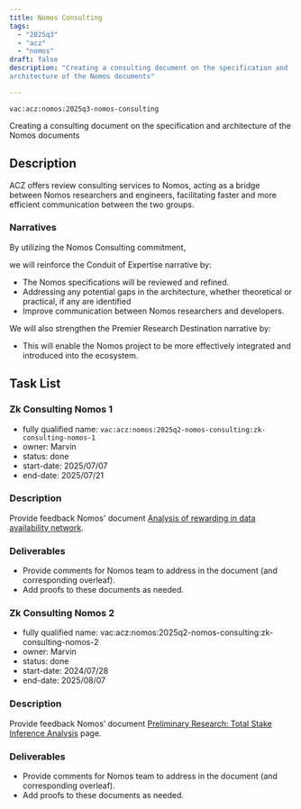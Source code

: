 ```yaml
---
title: Nomos Consulting
tags:
  - "2025q3"
  - "acz"
  - "nomos"
draft: false
description: "Creating a consulting document on the specification and 
architecture of the Nomos documents"

---
```


`vac:acz:nomos:2025q3-nomos-consulting`

Creating a consulting document on the specification and 
architecture of the Nomos documents
## Description
ACZ offers review consulting services to Nomos, 
acting as a bridge between Nomos researchers and engineers, 
facilitating faster and more efficient communication between the two groups.

### Narratives
By utilizing the Nomos Consulting commitment, 

we will reinforce the Conduit of Expertise narrative by:
* The Nomos specifications will be reviewed and refined.
* Addressing any potential gaps in the architecture, whether theoretical or practical, 
if any are identified
* Improve communication between Nomos researchers and developers.

We will also strengthen the Premier Research Destination narrative by: 
* This will enable the Nomos project to be more effectively integrated 
and introduced into the ecosystem.

## Task List

### Zk Consulting Nomos 1
* fully qualified name: `vac:acz:nomos:2025q2-nomos-consulting:zk-consulting-nomos-1`
* owner: Marvin
* status: done
* start-date: 2025/07/07
* end-date: 2025/07/21

### Description
Provide feedback Nomos' document [Analysis of rewarding in data availability network](nomos-tech.notion.site/Analysis-of-rewarding-in-data-availability-network-206261aa09df80509e7dca0605db421b?pvs=74).


### Deliverables
* Provide comments for Nomos team to address in the document (and corresponding overleaf).
* Add proofs to these documents as needed.

### Zk Consulting Nomos 2
* fully qualified name: vac:acz:nomos:2025q2-nomos-consulting:zk-consulting-nomos-2
* owner: Marvin
* status: done
* start-date: 2024/07/28
* end-date: 2025/08/07

### Description
Provide feedback Nomos’ document [Preliminary Research: Total Stake Inference Analysis](www.notion.so/Preliminary-Research-Total-Stake-Inference-Analysis-237261aa09df800285cccbb00b3aeb0a?pvs=120) page.

### Deliverables
- Provide comments for Nomos team to address in the document (and corresponding overleaf).
- Add proofs to these documents as needed.
